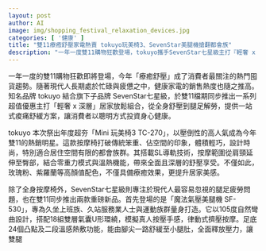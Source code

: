 ```yaml
---
layout: post
author: AI
image: img/shopping_festival_relaxation_devices.jpg
categories: [ '健康' ]
title: "雙11療癒舒壓家電熱賣 tokuyo玩美椅3、SevenStar美腿機搶翻都會族"
description: "一年一度雙11購物狂歡登場，tokuyo攜手SevenStar七星級主打『輕奢 x 深層』居家舒壓組合，Mini玩美椅3 TC-270以輕巧時尚設計結合SL導軌、零重力和溫熱機能，玫瑰粉、紫羅蘭配色成為熱銷明星。SevenStar則推出魔法氣壓美腿機SF-530，18組雙層氣囊環繞、足底凸點與二段熱敷，專為現代人腿足舒緩打造，助消費者聰明投資身心健康。"
---
```

一年一度的雙11購物狂歡即將登場，今年「療癒舒壓」成了消費者最關注的熱門囤貨趨勢。隨著現代人長期處於忙碌與疲憊之中，健康家電的銷售熱度也隨之推高。知名品牌 tokuyo 結合旗下子品牌 SevenStar七星級，於雙11檔期同步推出一系列超值優惠主打「輕奢 x 深層」居家放鬆組合，從全身舒壓到腿足解勞，提供一站式痠痛舒緩方案，讓消費者以聰明方式投資身心健康。

tokuyo 本次祭出年度超夯「Mini 玩美椅3 TC-270」，以壓倒性的高人氣成為今年雙11的熱銷明星。這款按摩椅打破傳統笨重、佔空間的印象，體積輕巧，設計時尚，特別適合居住空間有限的都會族群。其搭載SL導軌技術，按摩範圍從肩頸延伸至臀部，結合零重力模式與溫熱機能，帶來全面且深層的舒壓享受。不僅如此，玫瑰粉、紫羅蘭等高顏值配色，不僅具備療癒效果，更提升居家美感。

除了全身按摩椅外，SevenStar七星級則專注於現代人最容易忽視的腿足疲勞問題，也在雙11同步推出兩款重磅新品。首先登場的是「魔法氣壓美腿機 SF-530」，專為久坐上班族、久站服務業人士與運動族群量身打造。它以105度自然彎曲設計，搭配18組雙層氣囊U形環繞，模擬真人按壓手感，律動式擠壓按摩。足底24個凸點及二段溫感熱敷功能，能由腳尖一路舒緩至小腿肚，全面釋放壓力，讓雙腿